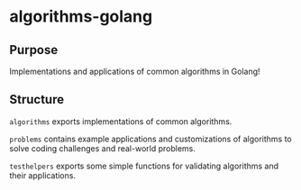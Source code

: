 # algorithms-golang

## Purpose
Implementations and applications of common algorithms in Golang!

## Structure

`algorithms` exports implementations of common algorithms.

`problems` contains example applications and customizations of algorithms to solve coding challenges and real-world problems.

`testhelpers` exports some simple functions for validating algorithms and their applications.